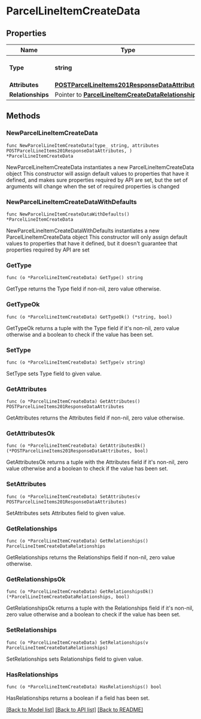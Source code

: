 # ParcelLineItemCreateData

## Properties

Name | Type | Description | Notes
------------ | ------------- | ------------- | -------------
**Type** | **string** | The resource&#39;s type | 
**Attributes** | [**POSTParcelLineItems201ResponseDataAttributes**](POSTParcelLineItems201ResponseDataAttributes.md) |  | 
**Relationships** | Pointer to [**ParcelLineItemCreateDataRelationships**](ParcelLineItemCreateDataRelationships.md) |  | [optional] 

## Methods

### NewParcelLineItemCreateData

`func NewParcelLineItemCreateData(type_ string, attributes POSTParcelLineItems201ResponseDataAttributes, ) *ParcelLineItemCreateData`

NewParcelLineItemCreateData instantiates a new ParcelLineItemCreateData object
This constructor will assign default values to properties that have it defined,
and makes sure properties required by API are set, but the set of arguments
will change when the set of required properties is changed

### NewParcelLineItemCreateDataWithDefaults

`func NewParcelLineItemCreateDataWithDefaults() *ParcelLineItemCreateData`

NewParcelLineItemCreateDataWithDefaults instantiates a new ParcelLineItemCreateData object
This constructor will only assign default values to properties that have it defined,
but it doesn't guarantee that properties required by API are set

### GetType

`func (o *ParcelLineItemCreateData) GetType() string`

GetType returns the Type field if non-nil, zero value otherwise.

### GetTypeOk

`func (o *ParcelLineItemCreateData) GetTypeOk() (*string, bool)`

GetTypeOk returns a tuple with the Type field if it's non-nil, zero value otherwise
and a boolean to check if the value has been set.

### SetType

`func (o *ParcelLineItemCreateData) SetType(v string)`

SetType sets Type field to given value.


### GetAttributes

`func (o *ParcelLineItemCreateData) GetAttributes() POSTParcelLineItems201ResponseDataAttributes`

GetAttributes returns the Attributes field if non-nil, zero value otherwise.

### GetAttributesOk

`func (o *ParcelLineItemCreateData) GetAttributesOk() (*POSTParcelLineItems201ResponseDataAttributes, bool)`

GetAttributesOk returns a tuple with the Attributes field if it's non-nil, zero value otherwise
and a boolean to check if the value has been set.

### SetAttributes

`func (o *ParcelLineItemCreateData) SetAttributes(v POSTParcelLineItems201ResponseDataAttributes)`

SetAttributes sets Attributes field to given value.


### GetRelationships

`func (o *ParcelLineItemCreateData) GetRelationships() ParcelLineItemCreateDataRelationships`

GetRelationships returns the Relationships field if non-nil, zero value otherwise.

### GetRelationshipsOk

`func (o *ParcelLineItemCreateData) GetRelationshipsOk() (*ParcelLineItemCreateDataRelationships, bool)`

GetRelationshipsOk returns a tuple with the Relationships field if it's non-nil, zero value otherwise
and a boolean to check if the value has been set.

### SetRelationships

`func (o *ParcelLineItemCreateData) SetRelationships(v ParcelLineItemCreateDataRelationships)`

SetRelationships sets Relationships field to given value.

### HasRelationships

`func (o *ParcelLineItemCreateData) HasRelationships() bool`

HasRelationships returns a boolean if a field has been set.


[[Back to Model list]](../README.md#documentation-for-models) [[Back to API list]](../README.md#documentation-for-api-endpoints) [[Back to README]](../README.md)


